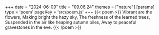 +++
date = "2024-06-09"
title = "09.06.24"
themes = ["nature"]
[params]
  type = 'poem'
  pageKey = 'src/poem.js'
+++
{{< poem >}}
Vibrant are the flowers, 
Making bright the hazy sky,
The freshness of the learned trees,
Suspended in the air like heaping autumn piles,
Away to peaceful gravestones in the eve.
{{< /poem >}}